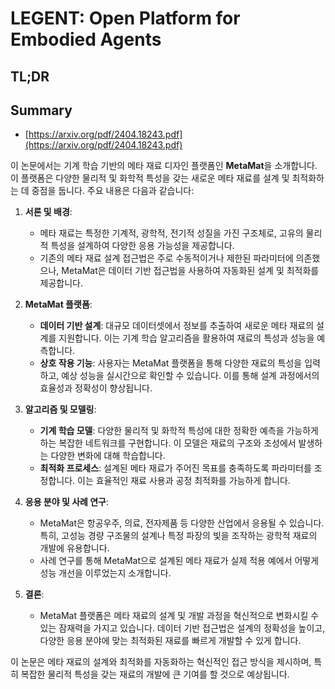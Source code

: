 # LEGENT: Open Platform for Embodied Agents
## TL;DR
## Summary
- [https://arxiv.org/pdf/2404.18243.pdf](https://arxiv.org/pdf/2404.18243.pdf)

이 논문에서는 기계 학습 기반의 메타 재료 디자인 플랫폼인 **MetaMat**을 소개합니다. 이 플랫폼은 다양한 물리적 및 화학적 특성을 갖는 새로운 메타 재료를 설계 및 최적화하는 데 중점을 둡니다. 주요 내용은 다음과 같습니다:

1. **서론 및 배경**:
   - 메타 재료는 특정한 기계적, 광학적, 전기적 성질을 가진 구조체로, 고유의 물리적 특성을 설계하여 다양한 응용 가능성을 제공합니다.
   - 기존의 메타 재료 설계 접근법은 주로 수동적이거나 제한된 파라미터에 의존했으나, MetaMat은 데이터 기반 접근법을 사용하여 자동화된 설계 및 최적화를 제공합니다.

2. **MetaMat 플랫폼**:
   - **데이터 기반 설계**: 대규모 데이터셋에서 정보를 추출하여 새로운 메타 재료의 설계를 지원합니다. 이는 기계 학습 알고리즘을 활용하여 재료의 특성과 성능을 예측합니다.
   - **상호 작용 기능**: 사용자는 MetaMat 플랫폼을 통해 다양한 재료의 특성을 입력하고, 예상 성능을 실시간으로 확인할 수 있습니다. 이를 통해 설계 과정에서의 효율성과 정확성이 향상됩니다.

3. **알고리즘 및 모델링**:
   - **기계 학습 모델**: 다양한 물리적 및 화학적 특성에 대한 정확한 예측을 가능하게 하는 복잡한 네트워크를 구현합니다. 이 모델은 재료의 구조와 조성에서 발생하는 다양한 변화에 대해 학습합니다.
   - **최적화 프로세스**: 설계된 메타 재료가 주어진 목표를 충족하도록 파라미터를 조정합니다. 이는 효율적인 재료 사용과 공정 최적화를 가능하게 합니다.

4. **응용 분야 및 사례 연구**:
   - MetaMat은 항공우주, 의료, 전자제품 등 다양한 산업에서 응용될 수 있습니다. 특히, 고성능 경량 구조물의 설계나 특정 파장의 빛을 조작하는 광학적 재료의 개발에 유용합니다.
   - 사례 연구를 통해 MetaMat으로 설계된 메타 재료가 실제 적용 예에서 어떻게 성능 개선을 이루었는지 소개합니다.

5. **결론**:
   - MetaMat 플랫폼은 메타 재료의 설계 및 개발 과정을 혁신적으로 변화시킬 수 있는 잠재력을 가지고 있습니다. 데이터 기반 접근법은 설계의 정확성을 높이고, 다양한 응용 분야에 맞는 최적화된 재료를 빠르게 개발할 수 있게 합니다.

이 논문은 메타 재료의 설계와 최적화를 자동화하는 혁신적인 접근 방식을 제시하며, 특히 복잡한 물리적 특성을 갖는 재료의 개발에 큰 기여를 할 것으로 예상됩니다.